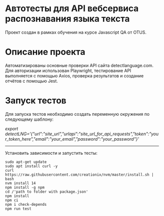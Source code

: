 # Автотесты для API вебсервиса распознавания языка текста
Проект создан в рамках обучения на курсе Javascript QA от OTUS.

# Описание проекта
Автоматизированы основные проверки API сайта detectlanguage.com. Для авторизации использован Playwright, тестирование API выполняется с помощью Axios, проверка результатов и создание отчётов с помощью Jest. 

# Запуск тестов
Для запуска тестов необходимо создать переменную окружения по следующему шаблону:

*export detectLNG='{"url":"site_url","urlapi":"site_url_for_api_requests","token":"your_token_here","email":"your_email","password":"your_password"}'*

____
Установить зависимости и запустить тесты:
```
sudo apt-get update
sudo apt install curl -y 
curl https://raw.githubusercontent.com/creationix/nvm/master/install.sh | bash 
nvm install 14 
npm install -g npm
cd /'path to folder with package.json'
npm install
npm ci 
npm i check-depends
npm run test
```

